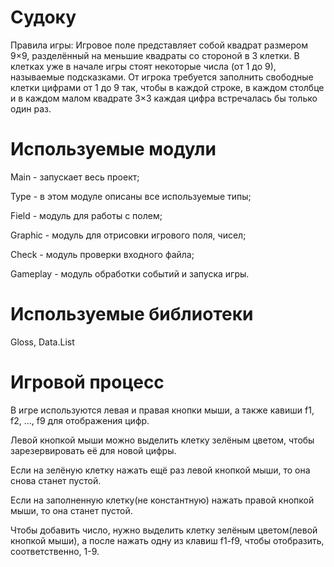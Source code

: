 # Судоку 
Правила игры: Игровое поле представляет собой квадрат размером 9×9, разделённый на меньшие квадраты со стороной в 3 клетки. В клетках уже в начале игры стоят некоторые числа (от 1 до 9), называемые подсказками. От игрока требуется заполнить свободные клетки цифрами от 1 до 9 так, чтобы в каждой строке, в каждом столбце и в каждом малом квадрате 3×3 каждая цифра встречалась бы только один раз.

# Используемые модули 
Main - запускает весь проект;

Type - в этом модуле описаны все используемые типы;

Field - модуль для работы с полем;

Graphic - модуль для отрисовки игрового поля, чисел;

Check - модуль проверки входного файла;

Gameplay - модуль обработки событий и запуска игры.

# Используемые библиотеки
Gloss, Data.List

# Игровой процесс
В игре используются левая и правая кнопки мыши, а также кавиши f1, f2, ..., f9 для отображения цифр. 

Левой кнопкой мыши можно выделить клетку зелёным цветом, чтобы зарезервировать её для новой цифры. 

Если на зелёную клетку нажать ещё раз левой кнопкой мыши, то она снова станет пустой. 

Если на заполненную клетку(не константную) нажать правой кнопкой мыши, то она станет пустой. 

Чтобы добавить число, нужно выделить клетку зелёным цветом(левой кнопкой мыши), а после нажать 
одну из клавиш f1-f9, чтобы отобразить, соответственно, 1-9. 

